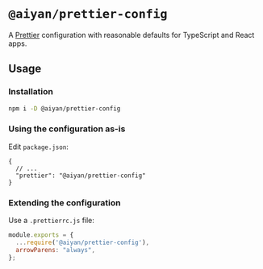 # `@aiyan/prettier-config`

A [Prettier](https://prettier.io) configuration with reasonable defaults for TypeScript and React apps.

## Usage

### Installation

```bash
npm i -D @aiyan/prettier-config
```

### Using the configuration as-is

Edit `package.json`:

```jsonc
{
  // ...
  "prettier": "@aiyan/prettier-config"
}
```

### Extending the configuration

Use a `.prettierrc.js` file:

```javascript
module.exports = {
  ...require('@aiyan/prettier-config'),
  arrowParens: "always",
};
```
